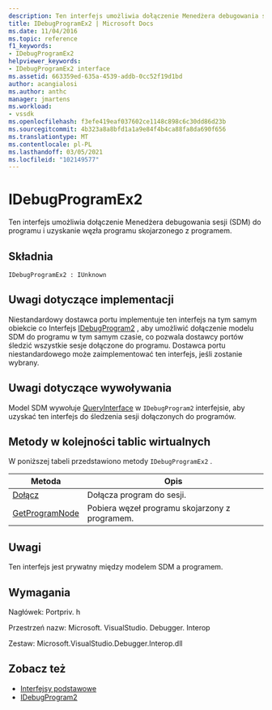 ```yaml
---
description: Ten interfejs umożliwia dołączenie Menedżera debugowania sesji (SDM) do programu i uzyskanie węzła programu skojarzonego z programem.
title: IDebugProgramEx2 | Microsoft Docs
ms.date: 11/04/2016
ms.topic: reference
f1_keywords:
- IDebugProgramEx2
helpviewer_keywords:
- IDebugProgramEx2 interface
ms.assetid: 663359ed-635a-4539-addb-0cc52f19d1bd
author: acangialosi
ms.author: anthc
manager: jmartens
ms.workload:
- vssdk
ms.openlocfilehash: f3efe419eaf037602ce1148c898c6c30dd86d23b
ms.sourcegitcommit: 4b323a8a8bfd1a1a9e84f4b4ca88fa8da690f656
ms.translationtype: MT
ms.contentlocale: pl-PL
ms.lasthandoff: 03/05/2021
ms.locfileid: "102149577"
---
```

# <a name="idebugprogramex2"></a>IDebugProgramEx2
Ten interfejs umożliwia dołączenie Menedżera debugowania sesji (SDM) do programu i uzyskanie węzła programu skojarzonego z programem.

## <a name="syntax"></a>Składnia

```
IDebugProgramEx2 : IUnknown
```

## <a name="notes-for-implementers"></a>Uwagi dotyczące implementacji
 Niestandardowy dostawca portu implementuje ten interfejs na tym samym obiekcie co Interfejs [IDebugProgram2](../../../extensibility/debugger/reference/idebugprogram2.md) , aby umożliwić dołączenie modelu SDM do programu w tym samym czasie, co pozwala dostawcy portów śledzić wszystkie sesje dołączone do programu. Dostawca portu niestandardowego może zaimplementować ten interfejs, jeśli zostanie wybrany.

## <a name="notes-for-callers"></a>Uwagi dotyczące wywoływania
 Model SDM wywołuje [QueryInterface](/cpp/atl/queryinterface) w `IDebugProgram2` interfejsie, aby uzyskać ten interfejs do śledzenia sesji dołączonych do programów.

## <a name="methods-in-vtable-order"></a>Metody w kolejności tablic wirtualnych
 W poniższej tabeli przedstawiono metody `IDebugProgramEx2` .

|Metoda|Opis|
|------------|-----------------|
|[Dołącz](../../../extensibility/debugger/reference/idebugprogramex2-attach.md)|Dołącza program do sesji.|
|[GetProgramNode](../../../extensibility/debugger/reference/idebugprogramex2-getprogramnode.md)|Pobiera węzeł programu skojarzony z programem.|

## <a name="remarks"></a>Uwagi
 Ten interfejs jest prywatny między modelem SDM a programem.

## <a name="requirements"></a>Wymagania
 Nagłówek: Portpriv. h

 Przestrzeń nazw: Microsoft. VisualStudio. Debugger. Interop

 Zestaw: Microsoft.VisualStudio.Debugger.Interop.dll

## <a name="see-also"></a>Zobacz też
- [Interfejsy podstawowe](../../../extensibility/debugger/reference/core-interfaces.md)
- [IDebugProgram2](../../../extensibility/debugger/reference/idebugprogram2.md)
